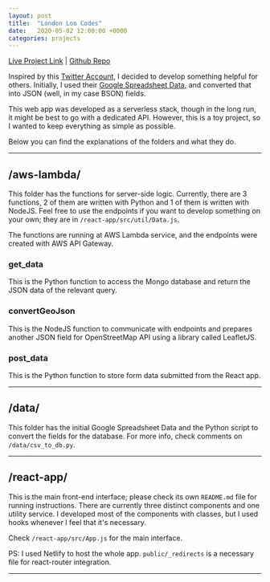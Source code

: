 ```yaml
---
layout: post
title:  "London Loo Codes"
date:   2020-05-02 12:00:00 +0000
categories: projects
---
```

[Live Project Link](https://loocode.co.uk) | 
[Github Repo](https://github.com/gokhj/LondonLooCodes)

Inspired by this [Twitter Account](https://twitter.com/ldnloocodes), I decided to develop something helpful for others. Initially, I used their [Google Spreadsheet Data](https://docs.google.com/spreadsheets/d/1NZc0IPV9SV_Wy9xoDckHbVDgJyeW2Str231Uz_e0Mg4/edit#gid=0), and converted that into JSON (well, in my case BSON) fields.

This web app was developed as a serverless stack, though in the long run, it might be best to go with a dedicated API. However, this is a toy project, so I wanted to keep everything as simple as possible.

Below you can find the explanations of the folders and what they do.

---
## /aws-lambda/
This folder has the functions for server-side logic. Currently, there are 3 functions, 2 of them are written with Python and 1 of them is written with NodeJS. Feel free to use the endpoints if you want to develop something on your own; they are in ```/react-app/src/util/Data.js```.

The functions are running at AWS Lambda service, and the endpoints were created with AWS API Gateway.

### get_data
This is the Python function to access the Mongo database and return the JSON data of the relevant query.

### convertGeoJson
This is the NodeJS function to communicate with endpoints and prepares another JSON field for OpenStreetMap API using a library called LeafletJS.

### post_data
This is the Python function to store form data submitted from the React app.

---

## /data/

This folder has the initial Google Spreadsheet Data and the Python script to convert the fields for the database. For more info, check comments on ```/data/csv_to_db.py```.

---

## /react-app/

This is the main front-end interface; please check its own ```README.md``` file for running instructions.
There are currently three distinct components and one utility service. I developed most of the components with classes, but I used hooks whenever I feel that it's necessary.

Check ```/react-app/src/App.js``` for the main interface.

PS: I used Netlify to host the whole app. ```public/_redirects``` is a necessary file for react-router integration.

---

